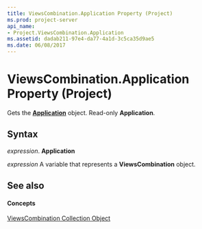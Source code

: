 ```yaml
---
title: ViewsCombination.Application Property (Project)
ms.prod: project-server
api_name:
- Project.ViewsCombination.Application
ms.assetid: dadab211-97e4-da77-4a1d-3c5ca35d9ae5
ms.date: 06/08/2017
---
```



# ViewsCombination.Application Property (Project)

Gets the **[Application](application-object-project.md)** object. Read-only **Application**.


## Syntax

 _expression_. **Application**

 _expression_ A variable that represents a **ViewsCombination** object.


## See also


#### Concepts


[ViewsCombination Collection Object](viewscombination-object-project.md)
